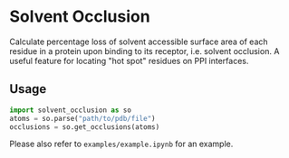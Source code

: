 # Solvent Occlusion

Calculate percentage loss of solvent accessible surface area of each residue in a protein upon binding to its receptor, i.e. solvent occlusion. A useful feature for locating "hot spot" residues on PPI interfaces.

## Usage

```python
import solvent_occlusion as so
atoms = so.parse("path/to/pdb/file")
occlusions = so.get_occlusions(atoms)
```

Please also refer to `examples/example.ipynb` for an example.
